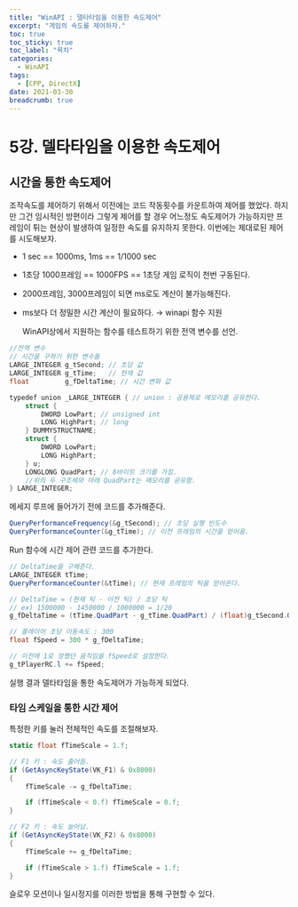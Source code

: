 ```yaml
---
title: "WinAPI : 델타타임을 이용한 속도제어"
excerpt: "게임의 속도를 제어하자."
toc: true
toc_sticky: true
toc_label: "목차"
categories:
  - WinAPI
tags:
  - [CPP, DirectX]
date: 2021-03-30
breadcrumb: true
---
```


# 5강. 델타타임을 이용한 속도제어

## 시간을 통한 속도제어

  조작속도를 제어하기 위해서 이전에는 코드 작동횟수를 카운트하여 제어를 했었다. 하지만 그건 임시적인 방편이라 그렇게 제어를 할 경우 어느정도 속도제어가 가능하지만 프레임이 튀는 현상이 발생하여 일정한 속도를 유지하지 못한다.  이번에는 제대로된 제어를 시도해보자.

- 1 sec == 1000ms, 1ms == 1/1000 sec
- 1초당 1000프레임 == 1000FPS == 1초당 게임 로직이 천번 구동된다.
- 2000프레임, 3000프레임이 되면 ms로도 계산이 불가능해진다.
- ms보다 더 정밀한 시간 계산이 필요하다. → winapi 함수 지원

  WinAPI상에서 지원하는 함수를 테스트하기 위한 전역 변수를 선언.

```csharp
//전역 변수
// 시간을 구하기 위한 변수들
LARGE_INTEGER g_tSecond; // 초당 값
LARGE_INTEGER g_tTime;   // 현재 값
float         g_fDeltaTime; // 시간 변화 값
```

```csharp
typedef union _LARGE_INTEGER { // union : 공용체로 메모리를 공유한다.
    struct {
        DWORD LowPart; // unsigned int
        LONG HighPart; // long
    } DUMMYSTRUCTNAME;
    struct {
        DWORD LowPart;
        LONG HighPart;
    } u;
    LONGLONG QuadPart; // 8바이트 크기를 가짐.
    //위의 두 구조체와 아래 QuadPart는 메모리를 공유함.
} LARGE_INTEGER;
```

  메세지 루프에 들어가기 전에 코드를 추가해준다.

```csharp
QueryPerformanceFrequency(&g_tSecond); // 초당 실행 빈도수
QueryPerformanceCounter(&g_tTime); // 이전 프레임의 시간을 얻어옴.
```

  Run 함수에 시간 제어 관련 코드를 추가한다.

```csharp
// DeltaTime을 구해준다.
LARGE_INTEGER tTime;
QueryPerformanceCounter(&tTime); // 현재 프레임의 틱을 얻어온다.

// DeltaTime = (현재 틱 - 이전 틱) / 초당 틱
// ex) 1500000 - 1450000 / 1000000 = 1/20
g_fDeltaTime = (tTime.QuadPart - g_tTime.QuadPart) / (float)g_tSecond.QuadPart;

// 플레이어 초당 이동속도 : 300
float fSpeed = 300 * g_fDeltaTime;

// 이전에 1로 정했던 움직임을 fSpeed로 설정한다.
g_tPlayerRC.l += fSpeed;
```

실행 결과 델타타임을 통한 속도제어가 가능하게 되었다.

### 타임 스케일을 통한 시간 제어

 특정한 키를 눌러 전체적인 속도를 조절해보자.

```csharp
static float fTimeScale = 1.f;

// F1 키 : 속도 줄어듬.
if (GetAsyncKeyState(VK_F1) & 0x8000)
{
    fTimeScale -= g_fDeltaTime;

    if (fTimeScale < 0.f) fTimeScale = 0.f;
}

// F2 키 : 속도 늘어남.
if (GetAsyncKeyState(VK_F2) & 0x8000)
{
    fTimeScale += g_fDeltaTime;

    if (fTimeScale > 1.f) fTimeScale = 1.f;
}
```

슬로우 모션이나 일시정지를 이러한 방법을 통해 구현할 수 있다.